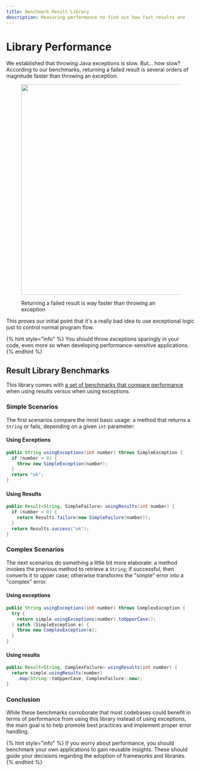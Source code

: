 ```yaml
---
title: Benchmark Result Library
description: Measuring performance to find out how fast results are
---
```


# Library Performance

We established that throwing Java exceptions is slow. But... how slow? According to our benchmarks, returning a failed result is several orders of magnitude faster than throwing an exception.

<figure><img src="https://img.shields.io/endpoint?url=https://dev.leakyabstractions.com/result-benchmark/badge.json" alt="" width="563"><figcaption><p>Returning a failed result is way faster than throwing an exception</p></figcaption></figure>

This proves our initial point that it's a really bad idea to use exceptional logic just to control normal program flow.

{% hint style="info" %}
You should throw exceptions sparingly in your code, even more so when developing performance-sensitive applications.
{% endhint %}

## Result Library Benchmarks

This library comes with [a set of benchmarks that compare performance](https://github.com/LeakyAbstractions/result-benchmark) when using results versus when using exceptions.

### Simple Scenarios

The first scenarios compare the most basic usage: a method that returns a `String` or fails, depending on a given `int` parameter:

#### Using Exceptions

```java
public String usingExceptions(int number) throws SimpleException {
  if (number < 0) {
    throw new SimpleException(number);
  }
  return "ok";
}
```

#### Using Results

```java
public Result<String, SimpleFailure> usingResults(int number) {
  if (number < 0) {
    return Results.failure(new SimpleFailure(number));
  }
  return Results.success("ok");
}
```

### Complex Scenarios

The next scenarios do something a little bit more elaborate: a method invokes the previous method to retrieve a `String`; if successful, then converts it to upper case; otherwise transforms the "simple" error into a "complex" error.

#### Using exceptions

```java
public String usingExceptions(int number) throws ComplexException {
  try {
    return simple.usingExceptions(number).toUpperCase();
  } catch (SimpleException e) {
    throw new ComplexException(e);
  }
}
```

#### Using results

```java
public Result<String, ComplexFailure> usingResults(int number) {
  return simple.usingResults(number)
    .map(String::toUpperCase, ComplexFailure::new);
}
```

### Conclusion

While these benchmarks corroborate that most codebases could benefit in terms of performance from using this library instead of using exceptions, the main goal is to help promote best practices and implement proper error handling.

{% hint style="info" %}
If you worry about performance, you should benchmark your own applications to gain reusable insights. These should guide your decisions regarding the adoption of frameworks and libraries.
{% endhint %}
